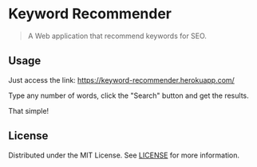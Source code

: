 # Keyword Recommender
> A Web application that recommend keywords for SEO.

## Usage

Just access the link: https://keyword-recommender.herokuapp.com/

Type any number of words, click the "Search" button and get the results.

That simple!

## License

Distributed under the MIT License. See [LICENSE](https://github.com/Bernardo-Senna/keyword_recommender/blob/main/LICENSE) for more information.